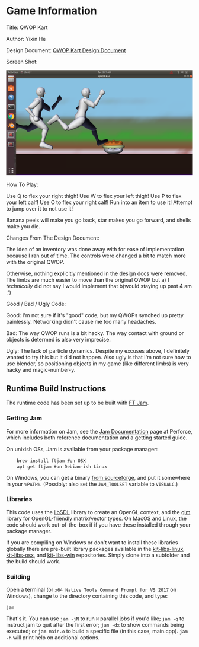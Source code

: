 # Game Information

Title: QWOP Kart

Author: Yixin He

Design Document: [QWOP Kart Design Document](http://graphics.cs.cmu.edu/courses/15-466-f18/game2-designs/yixinh/)

Screen Shot:

![Screen Shot](screenshot.png)

How To Play:

Use Q to flex your right thigh! Use W to flex your left thigh! Use P to flex your left calf! Use O to flex your right calf! Run into an item to use it! Attempt to jump over it to not use it!

Banana peels will make you go back, star makes you go forward, and shells make you die.



Changes From The Design Document:

The idea of an inventory was done away with for ease of implementation because I ran out of time. The controls were changed a bit to match more with the original QWOP.

Otherwise, nothing explicitly mentioned in the design docs were removed. The limbs are much easier to move than the original QWOP but a) I *technically* did not say I would implement that b)would staying up past 4 am :')

Good / Bad / Ugly Code:

Good: I'm not sure if it's "good" code, but my QWOPs synched up pretty painlessly. Networking didn't cause me too many headaches.

Bad: The way QWOP runs is a bit hacky. The way contact with ground or objects is determed is also very imprecise.

Ugly: The lack of particle dynamics. Despite my excuses above, I definitely wanted to try this but it did not happen. Also ugly is that I'm not sure how to use blender, so positioning objects in my game (like different limbs) is very hacky and magic-number-y.


## Runtime Build Instructions

The runtime code has been set up to be built with [FT Jam](https://www.freetype.org/jam/).

### Getting Jam

For more information on Jam, see the [Jam Documentation](https://www.perforce.com/documentation/jam-documentation) page at Perforce, which includes both reference documentation and a getting started guide.

On unixish OSs, Jam is available from your package manager:
```
	brew install ftjam #on OSX
	apt get ftjam #on Debian-ish Linux
```

On Windows, you can get a binary [from sourceforge](https://sourceforge.net/projects/freetype/files/ftjam/2.5.2/ftjam-2.5.2-win32.zip/download),
and put it somewhere in your `%PATH%`.
(Possibly: also set the `JAM_TOOLSET` variable to `VISUALC`.)

### Libraries

This code uses the [libSDL](https://www.libsdl.org/) library to create an OpenGL context, and the [glm](https://glm.g-truc.net) library for OpenGL-friendly matrix/vector types.
On MacOS and Linux, the code should work out-of-the-box if if you have these installed through your package manager.

If you are compiling on Windows or don't want to install these libraries globally there are pre-built library packages available in the
[kit-libs-linux](https://github.com/ixchow/kit-libs-linux),
[kit-libs-osx](https://github.com/ixchow/kit-libs-osx),
and [kit-libs-win](https://github.com/ixchow/kit-libs-win) repositories.
Simply clone into a subfolder and the build should work.

### Building

Open a terminal (or ```x64 Native Tools Command Prompt for VS 2017``` on Windows), change to the directory containing this code, and type:

```
jam
```

That's it. You can use ```jam -jN``` to run ```N``` parallel jobs if you'd like; ```jam -q``` to instruct jam to quit after the first error; ```jam -dx``` to show commands being executed; or ```jam main.o``` to build a specific file (in this case, main.cpp).  ```jam -h``` will print help on additional options.
